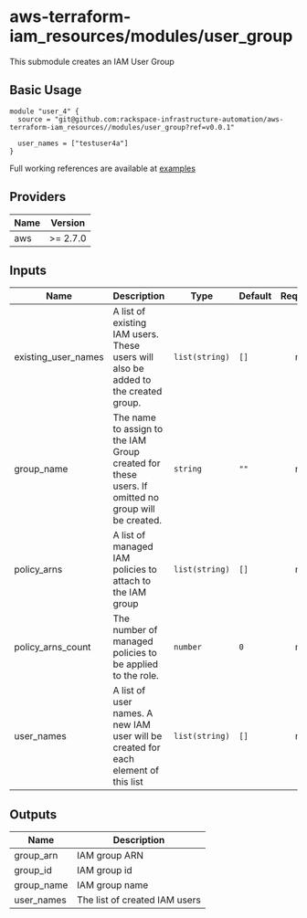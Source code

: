 # aws-terraform-iam\_resources/modules/user\_group

This submodule creates an IAM User Group

## Basic Usage

```
module "user_4" {
  source = "git@github.com:rackspace-infrastructure-automation/aws-terraform-iam_resources//modules/user_group?ref=v0.0.1"

  user_names = ["testuser4a"]
}
```

Full working references are available at [examples](examples)

## Providers

| Name | Version |
|------|---------|
| aws | >= 2.7.0 |

## Inputs

| Name | Description | Type | Default | Required |
|------|-------------|------|---------|:-----:|
| existing\_user\_names | A list of existing IAM users.  These users will also  be added to the created group. | `list(string)` | `[]` | no |
| group\_name | The name to assign to the IAM Group created for these users.  If omitted no group will be created. | `string` | `""` | no |
| policy\_arns | A list of managed IAM policies to attach to the IAM group | `list(string)` | `[]` | no |
| policy\_arns\_count | The number of managed policies to be applied to the role. | `number` | `0` | no |
| user\_names | A list of user names.  A new IAM user will be created for each element of this list | `list(string)` | `[]` | no |

## Outputs

| Name | Description |
|------|-------------|
| group\_arn | IAM group ARN |
| group\_id | IAM group id |
| group\_name | IAM group name |
| user\_names | The list of created IAM users |

